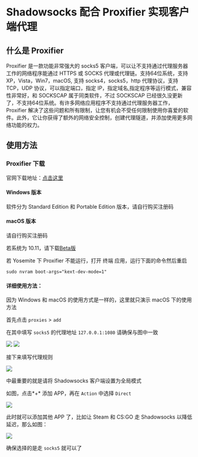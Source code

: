 # Shadowsocks 配合 Proxifier 实现客户端代理

## 什么是 Proxifier

Proxifier 是一款功能非常强大的 socks5 客户端，可以让不支持通过代理服务器工作的网络程序能通过 HTTPS 或 SOCKS 代理或代理链。支持64位系统，支持 XP，Vista，Win7，macOS, 支持 socks4，socks5，http 代理协议，支持 TCP，UDP 协议，可以指定端口，指定 IP，指定域名,指定程序等运行模式，兼容性非常好，和 SOCKSCAP 属于同类软件，不过 SOCKSCAP 已经很久没更新了，不支持64位系统。有许多网络应用程序不支持通过代理服务器工作，Proxifier 解决了这些问题和所有限制，让您有机会不受任何限制使用你喜爱的软件。此外，它让你获得了额外的网络安全控制，创建代理隧道，并添加使用更多网络功能的权力。

## 使用方法

### Proxifier 下载

官网下载地址：[点击这里](http://www.proxifier.com/download.htm)

#### Windows 版本

软件分为 Standard Edition 和 Portable Edition 版本，请自行购买注册码

#### macOS 版本

请自行购买注册码

若系统为 10.11，请下载[Beta版 ](https://www.proxifier.com/distr/ProxifierMacBeta.zip)

若 Yosemite 下 Proxifier 不能运行，打开 终端 应用，运行下面的命令然后重启

```
sudo nvram boot-args="kext-dev-mode=1"
```

#### 详细使用方法：

因为 Windows 和 macOS 的使用方式是一样的，这里就只演示 macOS 下的使用方法

首先点击 `proxies` > `add`

在其中填写 `socks5` 的代理地址 `127.0.0.1:1080` 请确保与图中一致

![](https://ooo.0o0.ooo/2015/11/30/565c75c39e2fa.jpg)
![](https://ooo.0o0.ooo/2015/11/30/565c78968c9e6.jpg)

接下来填写代理规则

![](https://ooo.0o0.ooo/2015/11/30/565c75ed71e81.jpg)

中最重要的就是请将 Shadowsocks 客户端设置为全局模式

如图，点击*+* 添加 APP，再在 `Action` 中选择 `Direct`

![](https://ooo.0o0.ooo/2015/11/30/565c768b83f1d.jpg)

此时就可以添加其他 APP 了，比如让 Steam 和 CS:GO 走 Shadowsocks 以降低延迟，那么如图：

![](https://ooo.0o0.ooo/2015/11/30/565c75451538a.jpg)

确保选择的是走 `socks5` 就可以了
